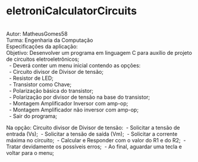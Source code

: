 # eletroniCalculatorCircuits

<br>Autor: MatheusGomes58
<br>
Turma: Engenharia da Computação
<br>
Especificações da aplicação:
<br>Objetivo: Desenvolver um programa em linguagem C para auxílio de projeto de circuitos eletroeletrônicos;
<br>&nbsp;&nbsp;- Deverá conter um menu inicial contendo as opções:
<br>&nbsp;&nbsp;- Circuito divisor de Divisor de tensão;
<br>&nbsp;&nbsp;- Resistor de LED;
<br>&nbsp;&nbsp;- Transistor como Chave;
<br>&nbsp;&nbsp;- Polarização básica do transistor;
<br>&nbsp;&nbsp;- Polarização por divisor de tensão na base do transistor;
<br>&nbsp;&nbsp;- Montagem Amplificador Inversor com amp-op;
<br>&nbsp;&nbsp;- Montagem Amplificador não inversor com amp-op;
<br>&nbsp;&nbsp;- Sair do programa;	

Na opção: Circuito divisor de Divisor de tensão:
&nbsp;- Solicitar a tensão de entrada (Vs);
&nbsp;- Solicitar a tensão de saída (Vm);
&nbsp;- Solicitar a corrente máxima no circuito;
&nbsp;- Calcular e Responder com o valor do R1 e do R2;
&nbsp;- Tratar devidamente os possíveis erros;
&nbsp;- Ao final, aguardar uma tecla e voltar para o menu;
